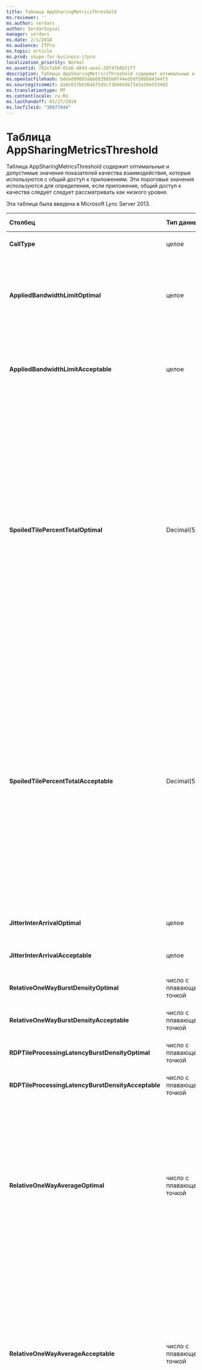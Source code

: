 ```yaml
---
title: Таблица AppSharingMetricsThreshold
ms.reviewer: ''
ms.author: serdars
author: SerdarSoysal
manager: serdars
ms.date: 2/1/2018
ms.audience: ITPro
ms.topic: article
ms.prod: skype-for-business-itpro
localization_priority: Normal
ms.assetid: 782cfab9-01a6-4843-aea1-28f47b0b51f7
description: Таблица AppSharingMetricsThreshold содержит оптимальные и допустимые значения показателей качества взаимодействия, которые используются с общий доступ к приложениям. Эти пороговые значения используются для определения, если приложение, общий доступ к качества следует следует рассматривать как низкого уровня.
ms.openlocfilehash: bddad99803ab6683985b0f44ed5df509b84344f3
ms.sourcegitcommit: da8c037bb30abf5d5cf3b60d4b71e3a10e553402
ms.translationtype: MT
ms.contentlocale: ru-RU
ms.lasthandoff: 03/27/2019
ms.locfileid: "30877044"
---
```

# <a name="appsharingmetricsthreshold-table"></a>Таблица AppSharingMetricsThreshold
 
Таблица AppSharingMetricsThreshold содержит оптимальные и допустимые значения показателей качества взаимодействия, которые используются с общий доступ к приложениям. Эти пороговые значения используются для определения, если приложение, общий доступ к качества следует следует рассматривать как низкого уровня.
  
Эта таблица была введена в Microsoft Lync Server 2013.
  
|**Столбец**|**Тип данных**|**Ключ/индекс**|**Сведения**|
|:-----|:-----|:-----|:-----|
|**CallType** <br/> |целое  <br/> |Primary  <br/> |Тип размещенного вызова.  <br/> |
|**AppliedBandwidthLimitOptimal** <br/> |целое  <br/> ||Ограничение оптимальной пропускной способности для общего доступа к приложениям. Значение по умолчанию — 1000000.  <br/> |
|**AppliedBandwidthLimitAcceptable** <br/> |целое  <br/> ||Ограничение пропускной способности приемлемой для общего доступа к приложениям. Значение по умолчанию: 500000.  <br/> |
|**SpoiledTilePercentTotalOptimal** <br/> |Decimal(5,2)  <br/> ||Оптимальное процент «испорченных» заголовков для классификации качества общий доступ к приложениям. Это значение определяется как доля содержимого из пула, не достигшего средства просмотра. Контент может отброшенного (или баловала) при клиента пула удаляет заголовков из источника графики или ASMCU размещает отменяются размещает из пула соответственно. Значение по умолчанию: % 11.  <br/> |
|**SpoiledTilePercentTotalAcceptable** <br/> |Decimal(5,2)  <br/> ||Допустимый процент «испорченных» заголовков для классификации качества общий доступ к приложениям. Это значение определяется как доля содержимого из пула, не достигшего средства просмотра. Контент может отброшенного (или баловала) при клиента пула удаляет заголовков из источника графики или ASMCU размещает отменяются размещает из пула соответственно. Значение по умолчанию — на 36%.  <br/> |
|**JitterInterArrivalOptimal** <br/> |целое  <br/> ||Этот столбец не используется в Microsoft Lync Server 2013.  <br/> |
|**JitterInterArrivalAcceptable** <br/> |целое  <br/> ||Этот столбец не используется в Microsoft Lync Server 2013.  <br/> |
|**RelativeOneWayBurstDensityOptimal** <br/> |число с плавающей точкой  <br/> ||Этот столбец не используется в Microsoft Lync Server 2013.  <br/> |
|**RelativeOneWayBurstDensityAcceptable** <br/> |число с плавающей точкой  <br/> ||Этот столбец не используется в Microsoft Lync Server 2013.  <br/> |
|**RDPTileProcessingLatencyBurstDensityOptimal** <br/> |число с плавающей точкой  <br/> ||Этот столбец не используется в Microsoft Lync Server 2013.  <br/> |
|**RDPTileProcessingLatencyBurstDensityAcceptable** <br/> |число с плавающей точкой  <br/> ||Этот столбец не используется в Microsoft Lync Server 2013.  <br/> |
|**RelativeOneWayAverageOptimal** <br/> |число с плавающей точкой  <br/> ||Оптимальное значение для относительно Односторонняя задержка между конечными точками два мультимедиа, участвующих в общий доступ к приложениям. Это мера односкачковой задержки. Значение по умолчанию — 1.0 секунд.  <br/> Столбец был введен в Microsoft Lync Server 2013.  <br/> |
|**RelativeOneWayAverageAcceptable** <br/> |число с плавающей точкой  <br/> ||Оптимальное значение для относительно Односторонняя задержка между конечными точками два мультимедиа, участвующих в общий доступ к приложениям. Это мера односкачковой задержки. Значение по умолчанию — 1,75 секунд.  <br/> Столбец был введен в Microsoft Lync Server 2013.  <br/> |
|**RDPTileProcessingLatencyAverageOptimal** <br/> |число с плавающей точкой  <br/> ||Оптимальное значение Средняя заголовков RDP, обработки задержка в сервер конференций AS на протяжении сеанса просмотра. Задержка при разницу между кодируются Frame запустить на сервере (средство предоставления доступа и MCU в зависимости от сценария) и тот же пакет — это декодированных в средстве просмотра.  <br/> Высокое среднее значение отражает более длительную задержку при просмотре. На перегруженном сервере конференц-связи могут происходить в среднем более длительные задержки. Значение по умолчанию равно 200 мс.  <br/> Столбец был введен в Microsoft Lync Server 2013.  <br/> |
|**RDPTileProcessingLatencyAverageAcceptable** <br/> |число с плавающей точкой  <br/> ||Допустимое значение Средняя заголовков RDP, обработки задержка в сервер конференций AS на протяжении сеанса просмотра. Задержка при разницу между кодируются Frame запустить на сервере (средство предоставления доступа и MCU в зависимости от сценария) и тот же пакет — это декодированных в средстве просмотра.  <br/> Высокое среднее значение отражает более длительную задержку при просмотре. На перегруженном сервере конференц-связи могут происходить в среднем более длительные задержки. Значение по умолчанию равно 200 мс.  <br/> Столбец был введен в Microsoft Lync Server 2013.  <br/> |
   

